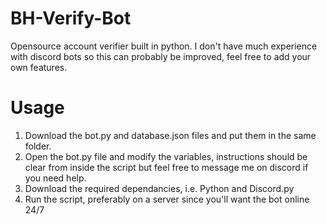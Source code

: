 # BH-Verify-Bot
Opensource account verifier built in python.
I don't have much experience with discord bots so this can probably be improved, feel free to add your own features.

# Usage

1) Download the bot.py and database.json files and put them in the same folder.
2) Open the bot.py file and modify the variables, instructions should be clear from inside the script but feel free to message me on discord if you need help.
3) Download the required dependancies, i.e. Python and Discord.py
4) Run the script, preferably on a server since you'll want the bot online 24/7
